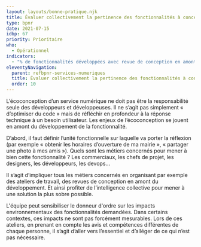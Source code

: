 ```yaml
---
layout: layouts/bonne-pratique.njk
title: Évaluer collectivement la pertinence des fonctionnalités à concevoir
type: bpnr
date: 2021-07-15
idbp: 67
priority: Prioritaire
who:
  - Opérationnel
indicators:
  - "% de fonctionnalités développées avec revue de conception en amont impliquant tous les métiers concernés"
eleventyNavigation:
  parent: refbpnr-services-numeriques
  title: Évaluer collectivement la pertinence des fonctionnalités à concevoir
  order: 10
---
```


L’écoconception d’un service numérique ne doit pas être la responsabilité seule des développeurs et développeuses. Il ne s’agit pas simplement « d’optimiser du code » mais de réfléchir en profondeur à la réponse technique à un besoin utilisateur. Les enjeux de l’écoconception se jouent en amont du développement de la fonctionnalité.

D’abord, il faut définir l’unité fonctionnelle sur laquelle va porter la réflexion (par exemple « obtenir les horaires d’ouverture de ma mairie », « partager une photo à mes amis »). Quels sont les métiers concernés pour mener à bien cette fonctionnalité ? Les commerciaux, les chefs de projet, les designers, les développeurs, les devops…

Il s’agit d’impliquer tous les métiers concernés en organisant par exemple des ateliers de travail, des revues de conception en amont du développement. Et ainsi profiter de l’intelligence collective pour mener à une solution la plus sobre possible.

L'équipe peut sensibiliser le donneur d'ordre sur les impacts environnementaux des fonctionnalités demandées. Dans certains contextes, ces impacts ne sont pas forcément mesurables. Lors de ces ateliers, en prenant en compte les avis et compétences différentes de chaque personne, il s’agit d’aller vers l’essentiel et d’alléger de ce qui n’est pas nécessaire.
